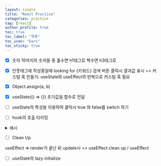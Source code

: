 ```yaml
---
layout: single
title: "React Practice"
categories: practice
tag: [react]
author_profile: true
toc: true
toc_label: "목록"
toc_icon: "bars"
toc_sticky: true
---
```


- [x] 숫자 10까지의 숫자들 중 홀수면 h1태그로 짝수면 h3태그로

- [x] 인풋태그에 작성중일때 looking for {키워드} 검색 버튼 클릭시 결과값 표시 => 커스텀 훅 만들기: useState와 useEffect의 반복으로 커스텀 훅 필요

- [x] Object.assign(a, b)

- [x] useState(() => {}) 초기값을 함수로 전달

- [ ] useState의 특성을 이용하여 클릭시 true 와 false를 switch 하기

- [ ] hook의 호출 타이밍

<details>
<summary>예시</summary>
<div markdown='1'>

```javascript

import React from "react";

const Child = () => {
  console.log('   Child render start');
  const [text, setText] = React.useState(() => {
    console.log('   Child useState');
    return "";
  });

  React.useEffect(() => {
    console.log("   Chaild useEffect, no deps");

    return () => {
      console.log("   Chaild useEffect [Cleanup], no deps");
    }
  })

  React.useEffect(() => {
    console.log("   Chaild useEffect, empty deps");

    return () => {
      console.log("   Chaild useEffect [Cleanup], empty deps");
    }
  }, [])

  React.useEffect(() => {
    console.log("   Chaild useEffect, [text] deps");

    return () => {
      console.log("   Chaild useEffect [Cleanup], [text] deps");
    }
  }, [text])

  const handleChange = (e) => {
    setText(e.target.value);
  }

  const element = (
  <>
    <input type="text" onChange={handleChange}/>
    <p>{text}</p>
  </>
  )
  console.log('   Child render end');
  return element;
}

const App = () => {
  console.log('APP render start');
  const [show, setShow] = React.useState(() => {
    console.log("APP useState");
    return false;
  });

  React.useEffect(() => {
    console.log("APP useEffect, empty deps");

    return () => {
      console.log("APP useEffect [Cleanup], empty deps");
    }
  }, []);

  React.useEffect(() => {
    console.log("APP useEffect, no deps");

    return () => {
      console.log("APP useEffect [Cleanup], no deps");
    }
  });
  React.useEffect(() => {
    console.log("APP useEffect, [show]");

    return () => {
      console.log("APP useEffect [Cleanup], [show] deps");
    }
  }, [show]);

  const handleClick = () => {

    setShow((prev) => !prev);
  }

  console.log('APP render end');

  const element = (
    <>
      <button onClick={handleClick}>Search</button>
      {show ? <Child /> : null}
    </>
  )
  return element;
}


export default App;

```

</div>
</details>

- [ ] Clean Up

useEffect => render가 끝난 뒤
update시 => useEffect clean up / useEffect

- [ ] useState의 lazy initialize